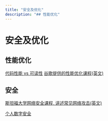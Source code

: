 ```yaml
---
title: "安全及优化"
description: "## 性能优化"
---
```


# 安全及优化

## 性能优化

[代码性能 vs 可读性](https://blog.usejournal.com/performance-vs-readability-2e9332730790)
[谷歌提供的性能优化课程(英文)](https://web.dev/learn/)

## 安全

[斯坦福大学网络安全课程, 讲述常见网络攻击(英文)](https://web.stanford.edu/class/cs253/)

[个人数字安全](https://securitycheckli.st/)
